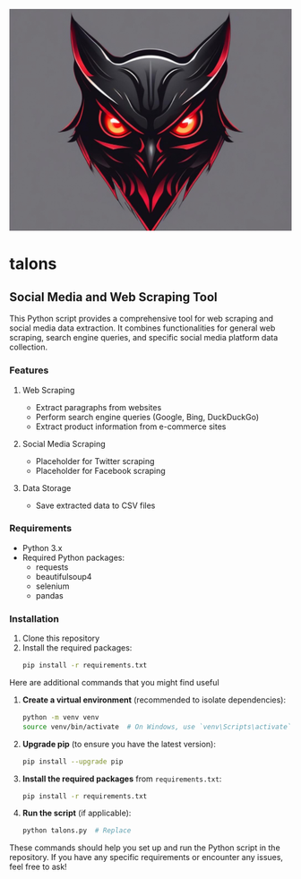 
![Alt text]( IMG_1525.jpeg )

# talons

## Social Media and Web Scraping Tool

This Python script provides a comprehensive tool for web scraping and social media data extraction. It combines functionalities for general web scraping, search engine queries, and specific social media platform data collection.

### Features

1. Web Scraping
   - Extract paragraphs from websites
   - Perform search engine queries (Google, Bing, DuckDuckGo)
   - Extract product information from e-commerce sites

2. Social Media Scraping
   - Placeholder for Twitter scraping
   - Placeholder for Facebook scraping

3. Data Storage
   - Save extracted data to CSV files

### Requirements

- Python 3.x
- Required Python packages:
  - requests
  - beautifulsoup4
  - selenium
  - pandas

### Installation

1. Clone this repository
2. Install the required packages:
   ```sh
   pip install -r requirements.txt

Here are additional commands that you might find useful 

1. **Create a virtual environment** (recommended to isolate dependencies):
   ```sh
   python -m venv venv
   source venv/bin/activate  # On Windows, use `venv\Scripts\activate`
   ```

2. **Upgrade pip** (to ensure you have the latest version):
   ```sh
   pip install --upgrade pip
   ```

3. **Install the required packages** from `requirements.txt`:
   ```sh
   pip install -r requirements.txt
   ```

4. **Run the script** (if applicable):
   ```sh
   python talons.py  # Replace 
   ```

These commands should help you set up and run the Python script in the repository. If you have any specific requirements or encounter any issues, feel free to ask!

